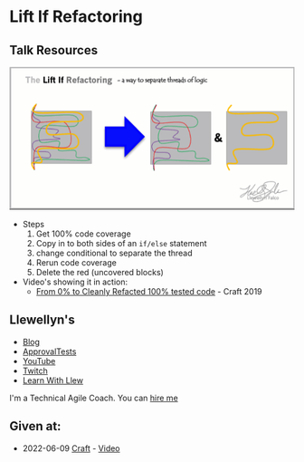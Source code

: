 # Lift If Refactoring

## Talk Resources

![InfoGraphic](./Slides/LiftIfRefactoring.gif)
* Steps
  1. Get 100% code coverage
  1. Copy in to both sides of an `if/else` statement
  1. change conditional to separate the thread
  1. Rerun code coverage
  1. Delete the red (uncovered blocks)
* Video's showing it in action:
  * [From 0% to Cleanly Refacted 100% tested code](https://www.youtube.com/watch?v=wp6oSVDdbXQ)  - Craft 2019 
## Llewellyn's <!-- include: llewellyn.md -->

* [Blog](http://llewellynfalco.blogspot.com/)
* [ApprovalTests](https://github.com/approvals/)
* [YouTube](https://www.youtube.com/user/isidoreus/videos)
* [Twitch](https://www.twitch.tv/llewellynfalco)
* [Learn With Llew](https://github.com/LearnWithLlew)

I'm a Technical Agile Coach. You can [hire me](http://llewellynfalco.blogspot.com/p/hire-me.html)
 <!-- endInclude -->

## Given at:
* 2022-06-09 [Craft](https://craft-conf.com/) - [Video](https://www.youtube.com/watch?v=uRP4BO8pA8M)
